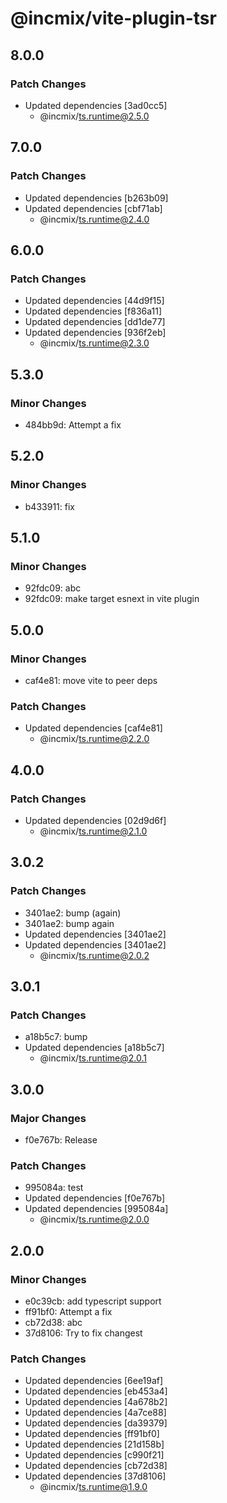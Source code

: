 # @incmix/vite-plugin-tsr

## 8.0.0

### Patch Changes

- Updated dependencies [3ad0cc5]
  - @incmix/ts.runtime@2.5.0

## 7.0.0

### Patch Changes

- Updated dependencies [b263b09]
- Updated dependencies [cbf71ab]
  - @incmix/ts.runtime@2.4.0

## 6.0.0

### Patch Changes

- Updated dependencies [44d9f15]
- Updated dependencies [f836a11]
- Updated dependencies [dd1de77]
- Updated dependencies [936f2eb]
  - @incmix/ts.runtime@2.3.0

## 5.3.0

### Minor Changes

- 484bb9d: Attempt a fix

## 5.2.0

### Minor Changes

- b433911: fix

## 5.1.0

### Minor Changes

- 92fdc09: abc
- 92fdc09: make target esnext in vite plugin

## 5.0.0

### Minor Changes

- caf4e81: move vite to peer deps

### Patch Changes

- Updated dependencies [caf4e81]
  - @incmix/ts.runtime@2.2.0

## 4.0.0

### Patch Changes

- Updated dependencies [02d9d6f]
  - @incmix/ts.runtime@2.1.0

## 3.0.2

### Patch Changes

- 3401ae2: bump (again)
- 3401ae2: bump again
- Updated dependencies [3401ae2]
- Updated dependencies [3401ae2]
  - @incmix/ts.runtime@2.0.2

## 3.0.1

### Patch Changes

- a18b5c7: bump
- Updated dependencies [a18b5c7]
  - @incmix/ts.runtime@2.0.1

## 3.0.0

### Major Changes

- f0e767b: Release

### Patch Changes

- 995084a: test
- Updated dependencies [f0e767b]
- Updated dependencies [995084a]
  - @incmix/ts.runtime@2.0.0

## 2.0.0

### Minor Changes

- e0c39cb: add typescript support
- ff91bf0: Attempt a fix
- cb72d38: abc
- 37d8106: Try to fix changest

### Patch Changes

- Updated dependencies [6ee19af]
- Updated dependencies [eb453a4]
- Updated dependencies [4a678b2]
- Updated dependencies [4a7ce88]
- Updated dependencies [da39379]
- Updated dependencies [ff91bf0]
- Updated dependencies [21d158b]
- Updated dependencies [c990f21]
- Updated dependencies [cb72d38]
- Updated dependencies [37d8106]
  - @incmix/ts.runtime@1.9.0

